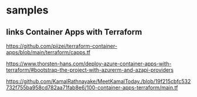 # samples

## links Container Apps with Terraform

https://github.com/piizei/terraform-container-apps/blob/main/terraform/capps.tf

https://www.thorsten-hans.com/deploy-azure-container-apps-with-terraform/#bootstrap-the-project-with-azurerm-and-azapi-providers

https://github.com/KamalRathnayake/MeetKamalToday./blob/19f215cbfc532732f755ba958cd782aa71fab8e6/100-container-apps-terraform/main.tf
